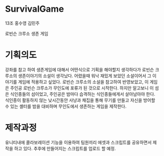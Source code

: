 # SurvivalGame

13조 홍수영 김민주

로빈슨 크루소 생존 게임


# 기획의도

강좌를 참고 하여 생존게임에 대해서 어떤식으로 기획을 해야할지 생각하다가 로빈슨 크루소의 생존이야기의 소설이 생각났다. 어렸을때 워낙 재밌게 보았던 소설이어서 그 이야기를 게임에 적용하고 싶었다. 로빈슨 크루소의 소설을 참고하여 반영보았고, 이 게임은 주인공 로빈슨 크루소가 무인도에 포류가 된 것으로 시작한다. 하지만 알고보니 이 섬은 식인종들의 섬이었고, 주인공은 밤마다 습격하는 식인종들에게서 살아남아야 한다. 식인종이 활동하지 않는 낮시간동안 사냥과 채집을 통해 무기를 만들고 자신을 방어할 수 있는 셸터를 밤을 대비하며 무인도에서 생존하는 게임을 제작한다.


# 제작과정

유니티내에 콜라보레이션 기능을 이용하여 팀원끼리 에셋과 스크립트를 공유하면서 제작을 하고 있다. 추후에 만들어지는 스크립트를 업로드 할 예정.
